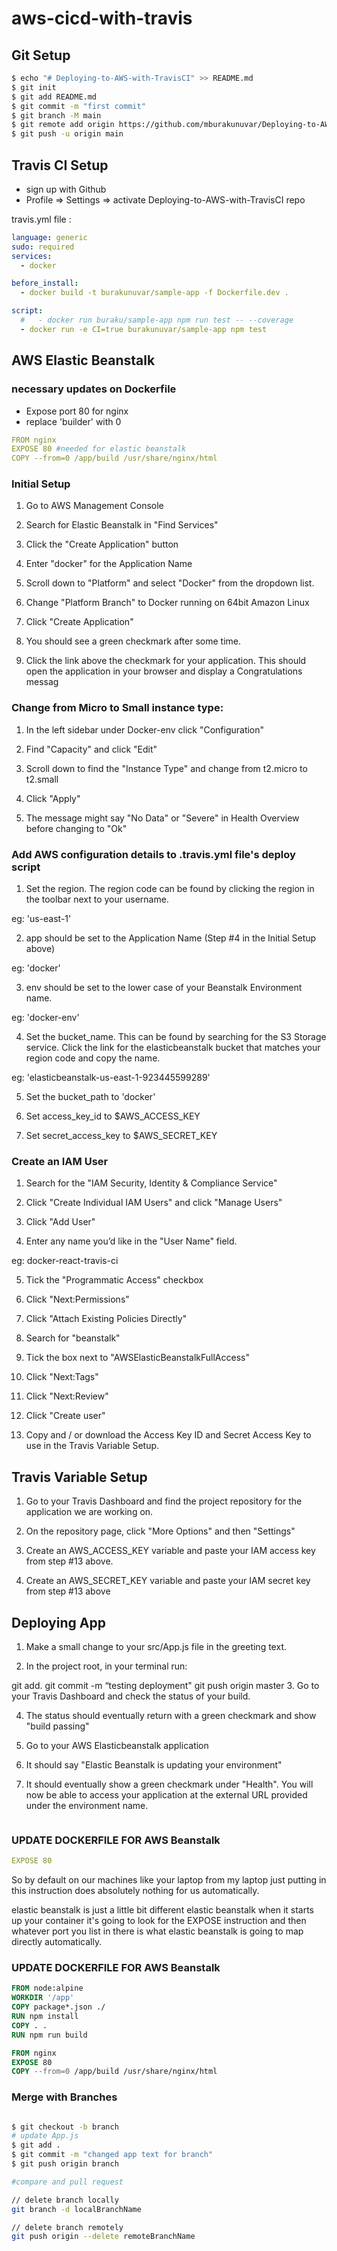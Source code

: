 # aws-cicd-with-travis

## Git Setup

```bash
$ echo "# Deploying-to-AWS-with-TravisCI" >> README.md
$ git init
$ git add README.md
$ git commit -m "first commit"
$ git branch -M main
$ git remote add origin https://github.com/mburakunuvar/Deploying-to-AWS-with-TravisCI.git
$ git push -u origin main
```

## Travis CI Setup

- sign up with Github
- Profile => Settings => activate Deploying-to-AWS-with-TravisCI repo

travis.yml file :

```yml
language: generic
sudo: required
services:
  - docker

before_install:
  - docker build -t burakunuvar/sample-app -f Dockerfile.dev .

script:
  #   - docker run buraku/sample-app npm run test -- --coverage
  - docker run -e CI=true burakunuvar/sample-app npm test
```

## AWS Elastic Beanstalk

### necessary updates on Dockerfile

- Expose port 80 for nginx
- replace 'builder' with 0

```yml
FROM nginx
EXPOSE 80 #needed for elastic beanstalk
COPY --from=0 /app/build /usr/share/nginx/html
```

### Initial Setup

1. Go to AWS Management Console

2. Search for Elastic Beanstalk in "Find Services"

3. Click the "Create Application" button

4. Enter "docker" for the Application Name

5. Scroll down to "Platform" and select "Docker" from the dropdown list.

6. Change "Platform Branch" to Docker running on 64bit Amazon Linux

7. Click "Create Application"

8. You should see a green checkmark after some time.

9. Click the link above the checkmark for your application. This should open the application in your browser and display a Congratulations messag

### Change from Micro to Small instance type:

1. In the left sidebar under Docker-env click "Configuration"

2. Find "Capacity" and click "Edit"

3. Scroll down to find the "Instance Type" and change from t2.micro to t2.small

4. Click "Apply"

5. The message might say "No Data" or "Severe" in Health Overview before changing to "Ok"

### Add AWS configuration details to .travis.yml file's deploy script

1. Set the region. The region code can be found by clicking the region in the toolbar next to your username.

eg: 'us-east-1'

2. app should be set to the Application Name (Step #4 in the Initial Setup above)

eg: 'docker'

3. env should be set to the lower case of your Beanstalk Environment name.

eg: 'docker-env'

4. Set the bucket_name. This can be found by searching for the S3 Storage service. Click the link for the elasticbeanstalk bucket that matches your region code and copy the name.

eg: 'elasticbeanstalk-us-east-1-923445599289'

5. Set the bucket_path to 'docker'

6. Set access_key_id to $AWS_ACCESS_KEY

7. Set secret_access_key to $AWS_SECRET_KEY

### Create an IAM User

1. Search for the "IAM Security, Identity & Compliance Service"

2. Click "Create Individual IAM Users" and click "Manage Users"

3. Click "Add User"

4. Enter any name you’d like in the "User Name" field.

eg: docker-react-travis-ci

5. Tick the "Programmatic Access" checkbox

6. Click "Next:Permissions"

7. Click "Attach Existing Policies Directly"

8. Search for "beanstalk"

9. Tick the box next to "AWSElasticBeanstalkFullAccess"

10. Click "Next:Tags"

11. Click "Next:Review"

12. Click "Create user"

13. Copy and / or download the Access Key ID and Secret Access Key to use in the Travis Variable Setup.

## Travis Variable Setup

1. Go to your Travis Dashboard and find the project repository for the application we are working on.

2. On the repository page, click "More Options" and then "Settings"

3. Create an AWS_ACCESS_KEY variable and paste your IAM access key from step #13 above.

4. Create an AWS_SECRET_KEY variable and paste your IAM secret key from step #13 above

## Deploying App

1. Make a small change to your src/App.js file in the greeting text.

2. In the project root, in your terminal run:

git add.
git commit -m “testing deployment"
git push origin master 3. Go to your Travis Dashboard and check the status of your build.

4. The status should eventually return with a green checkmark and show "build passing"

5. Go to your AWS Elasticbeanstalk application

6. It should say "Elastic Beanstalk is updating your environment"

7. It should eventually show a green checkmark under "Health". You will now be able to access your application at the external URL provided under the environment name.

```

```

### UPDATE DOCKERFILE FOR AWS Beanstalk

```yml
EXPOSE 80
```

So by default on our machines like your laptop from my laptop just putting in this instruction does absolutely nothing for us automatically.

elastic beanstalk is just a little bit different elastic beanstalk when it starts up your container it's going to look for the EXPOSE instruction and then whatever port you list in there is what elastic beanstalk is going to map directly automatically.

### UPDATE DOCKERFILE FOR AWS Beanstalk

```dockerfile
FROM node:alpine
WORKDIR '/app'
COPY package*.json ./
RUN npm install
COPY . .
RUN npm run build

FROM nginx
EXPOSE 80
COPY --from=0 /app/build /usr/share/nginx/html
```

### Merge with Branches

```bash

$ git checkout -b branch
# update App.js
$ git add .
$ git commit -m "changed app text for branch"
$ git push origin branch

#compare and pull request

// delete branch locally
git branch -d localBranchName

// delete branch remotely
git push origin --delete remoteBranchName
```
